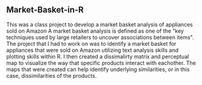 ## Market-Basket-in-R
 This was a class project to develop a market basket analysis of appliances sold on Amazon
A market basket analysis is defined as one of the "key techniques used by large retailers to uncover associations between items". The project that I had to work on was to identify a market basket for appliances that were sold on Amazon utilizing text analysis skills and plotting skills within R. I then created a dissimalirty matrix and perceptual map to visualize the way that specific products interact with eachother. The maps that were created can help identify underlying similarities, or in this case, dissimilarities of the products. 
